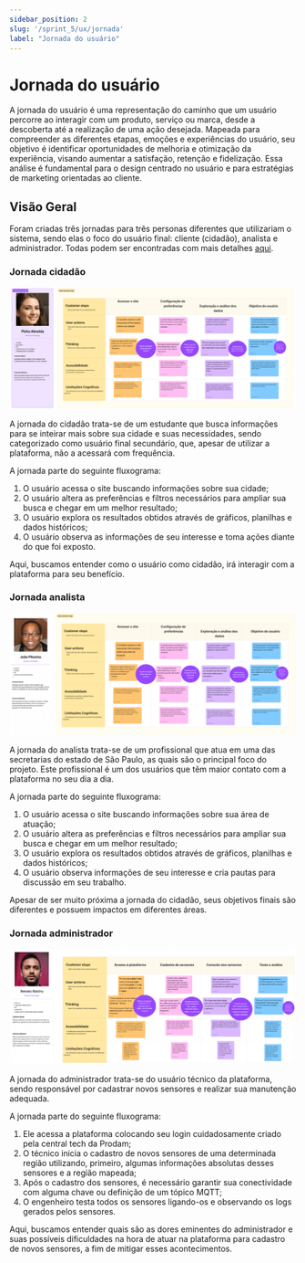 ```yaml
---
sidebar_position: 2
slug: '/sprint_5/ux/jornada'
label: "Jornada do usuário"
---
```



# Jornada do usuário

A jornada do usuário é uma representação do caminho que um usuário percorre ao interagir com um produto, serviço ou marca, desde a descoberta até a realização de uma ação desejada. Mapeada para compreender as diferentes etapas, emoções e experiências do usuário, seu objetivo é identificar oportunidades de melhoria e otimização da experiência, visando aumentar a satisfação, retenção e fidelização. Essa análise é fundamental para o design centrado no usuário e para estratégias de marketing orientadas ao cliente.

## Visão Geral

Foram criadas três jornadas para três personas diferentes que utilizariam o sistema, sendo elas o foco do usuário final: cliente (cidadão), analista e administrador. Todas podem ser encontradas com mais detalhes [aqui](https://www.figma.com/file/PBGed9bHIQowFFTxbhUsfz/Jornada-do-Usu%C3%A1rio?type=whiteboard&node-id=0%3A1&t=pOysCekRsa8fnJDh-1).

### Jornada cidadão

![Jornada cidadão](../../../static/img/user-journey-1.png)

A jornada do cidadão trata-se de um estudante que busca informações para se inteirar mais sobre sua cidade e suas necessidades, sendo categorizado como usuário final secundário, que, apesar de utilizar a plataforma, não a acessará com frequência.

A jornada parte do seguinte fluxograma:

1. O usuário acessa o site buscando informações sobre sua cidade;
2. O usuário altera as preferências e filtros necessários para ampliar sua busca e chegar em um melhor resultado;
3. O usuário explora os resultados obtidos através de gráficos, planilhas e dados históricos;
4. O usuário observa as informações de seu interesse e toma ações diante do que foi exposto.

Aqui, buscamos entender como o usuário como cidadão, irá interagir com a plataforma para seu benefício.

### Jornada analista

![Jornada analista](../../../static/img/user-journey-2.png)

A jornada do analista trata-se de um profissional que atua em uma das secretarias do estado de São Paulo, as quais são o principal foco do projeto. Este profissional é um dos usuários que têm maior contato com a plataforma no seu dia a dia.

A jornada parte do seguinte fluxograma:

1. O usuário acessa o site buscando informações sobre sua área de atuação;
2. O usuário altera as preferências e filtros necessários para ampliar sua busca e chegar em um melhor resultado;
3. O usuário explora os resultados obtidos através de gráficos, planilhas e dados históricos;
4. O usuário observa informações de seu interesse e cria pautas para discussão em seu trabalho.

Apesar de ser muito próxima a jornada do cidadão, seus objetivos finais são diferentes e possuem impactos em diferentes áreas.

### Jornada administrador

![Jornada administrador](../../../static/img/user-journey-3.png)

A jornada do administrador trata-se do usuário técnico da plataforma, sendo responsável por cadastrar novos sensores e realizar sua manutenção adequada.

A jornada parte do seguinte fluxograma:

1. Ele acessa a plataforma colocando seu login cuidadosamente criado pela central tech da Prodam;
2. O técnico inicia o cadastro de novos sensores de uma determinada região utilizando, primeiro, algumas informações absolutas desses sensores e a região mapeada;
3. Após o cadastro dos sensores, é necessário garantir sua conectividade com alguma chave ou definição de um tópico MQTT;
4. O engenheiro testa todos os sensores ligando-os e observando os logs gerados pelos sensores.

Aqui, buscamos entender quais são as dores eminentes do administrador e suas possíveis dificuldades na hora de atuar na plataforma para cadastro de novos sensores, a fim de mitigar esses acontecimentos.
